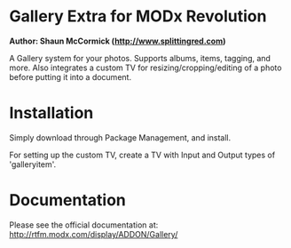 Gallery Extra for MODx Revolution
=================================
**Author: Shaun McCormick (http://www.splittingred.com)**

A Gallery system for your photos. Supports albums, items, tagging, and more.
Also integrates a custom TV for resizing/cropping/editing of a photo before
putting it into a document.

Installation
============
Simply download through Package Management, and install.

For setting up the custom TV, create a TV with Input and Output types of
'galleryitem'.

Documentation
=============
Please see the official documentation at:
http://rtfm.modx.com/display/ADDON/Gallery/